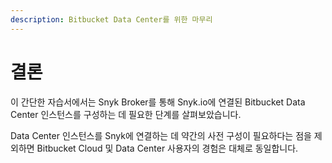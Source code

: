 ```yaml
---
description: Bitbucket Data Center를 위한 마무리
---
```


# 결론

이 간단한 자습서에서는 Snyk Broker를 통해 Snyk.io에 연결된 Bitbucket Data Center 인스턴스를 구성하는 데 필요한 단계를 살펴보았습니다.

Data Center 인스턴스를 Snyk에 연결하는 데 약간의 사전 구성이 필요하다는 점을 제외하면 Bitbucket Cloud 및 Data Center 사용자의 경험은 대체로 동일합니다.
